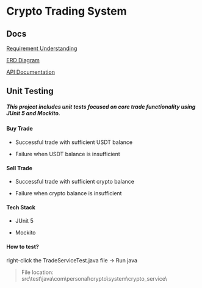 # Crypto Trading System

## Docs

[Requirement Understanding](./docs/requirement-understanding.txt)

[ERD Diagram](./docs/erd-diagram.png)

[API Documentation](./docs/API-DOC.md)

## Unit Testing

<h5>This project includes unit tests focused on core trade functionality using JUnit 5 and Mockito.</h5>

<h4>Buy Trade</h4>

- Successful trade with sufficient USDT balance

- Failure when USDT balance is insufficient

<h4>Sell Trade</h4>

- Successful trade with sufficient crypto balance

- Failure when crypto balance is insufficient

<h4>Tech Stack</h4>

- JUnit 5

- Mockito

<h4>How to test?</h4>

right-click the TradeServiceTest.java file -> Run java

> File location: src\test\java\com\personal\crypto\system\crypto_service\


